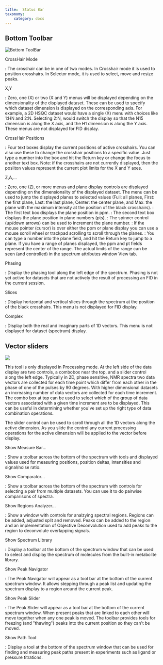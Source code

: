 ```yaml
---
title:  Status Bar
taxonomy:
    category: docs
---
```


## Bottom Toolbar

![Bottom ToolBar](images/status_bar.png)

CrossHair Mode

:   The crosshair can be in one of two modes.  In Crosshair mode it is used to position crosshairs.  In Selector mode, it is used to select, move and resize peaks.

X,Y

:   Zero, one (X) or two (X and Y) menus will be displayed depending on the dimensionality of the displayed dataset.  These can be used to specify which dataset dimension is displayed on the corresponding axis.  For example, a 2D HSQC dataset would have a single (X) menu with choices like 1:HN and 2:N.  Selecting 2:N, would switch the display so that the N15 dimension is along the X axis, and the H1 dimension is along the Y axis.  These menus are not displayed for FID display.

CrossHair Positions

:    Four text boxes display the current positions of active crosshairs.  You can also use these to change the crosshair positions to a specific value.  Just type a number into the box and hit the Return key or change the focus to another text box.  Note:  if the crosshairs are not currently displayed, then the posiiton values represent the current plot limits for the X and Y axes.


Z,A,...

:  Zero, one (Z), or more menus and plane display controls are displayed depending on the dimensionality of the displayed dataset.  The menu can be used to jump the displayed planes to selected values (Full: all planes, First: the first plane, Last: the last plane, Center: the center plane, and Max: the plane with the maximum intensity at the position of the black crosshairs). 
:    The first text box displays the plane position in ppm.
:    The second text box displays the plane position in plane numbers (pts).
:    The spinner control (up/down arrows) can be used to increment the plane number.
:    If the mouse pointer (cursor) is over either the ppm or plane display you can use a mouse scroll wheel or trackpad scrolling to scroll through the planes.
:    You can type a number into the plane field, and hit the Return key to jump to a plane.
If you have a range of planes displayed, the ppm and pt fields represent the center of the range.  The actual limits of the range can be seen (and controlled) in the spectrum attributes window View tab.

Phasing

:    Display the phasing tool along the left edge of the spectrum.  Phasing is not yet active for datasets that are not actively the result of processing an FID in the current session.

Slices

:    Display horizontal and vertical slices through the spectrum at the position of the black crosshairs.  This menu is not displayed for FID display.

Complex

:    Display both the real and imaginary parts of 1D vectors.  This menu is not displayed for dataset (spectrum) display.

## Vector sliders

![](images/vector_slider.png)

This tool is only displayed in Processing mode.
At the left side of the data display are two controls, a combobox near the top, and a slider control along the left edge. Typically in 2D, phase sensitive, NMR spectra two data vectors are collected for each time point which differ from each other in the phase of one of the pulses by 90 degrees. With higher dimensional datasets an increasing number of data vectors are collected for each time increment. The combo box at top can be used to select which of the group of data vectors associated with a given time increment are to be displayed. This can be useful in determining whether you've set up the right type of data combination operations.

The slider control can be used to scroll through all the 1D vectors along the active dimension.  As you slide the control any current processing operations for the active dimension will be applied to the vector before display.


Show Measure Bar...

: Show a toolbar across the bottom of the spectrum with tools and displayed values used
for measuring positions, position deltas, intensities and signal/noise ratio.

Show Comparator...

: Show a toolbar across the bottom of the spectrum with controls for selecting
a pair from multiple datasets.  You can use it to do pairwise comparisons of
spectra.

Show Regions Analyzer...

:  Show a window with controls for analzying spectral regions.  Regions can be added, adjusted
split and removed. Peaks can be added to the region and an implementation of Objective
Deconvolution used to add peaks to the region to deconvolute overlapping signals.


Show Spectrum Library

: Display a toolbar at the bottom of the spectrum window that can be used
to select and display the spectrum of molecules from the built-in metabolite
library.

Show Peak Navigator

:    The Peak Navigator will appear as a tool bar at the bottom of the current spectrum window.  It allows stepping through a peak list and updating the spectrum display to a region around the current peak.

Show Peak Slider

:    The Peak Slider will appear as a tool bar at the bottom of the current spectrum window.  When present peaks that are linked to each other will move together when any one peak is moved.  The toolbar provides tools for freezing (and "thawing") peaks into the current position so they can't be moved.

Show Path Tool

:    Display a tool at the bottom of the spectrum window that can be used for
finding and measuring peak paths present in experiments such as ligand
or pressure titrations.

